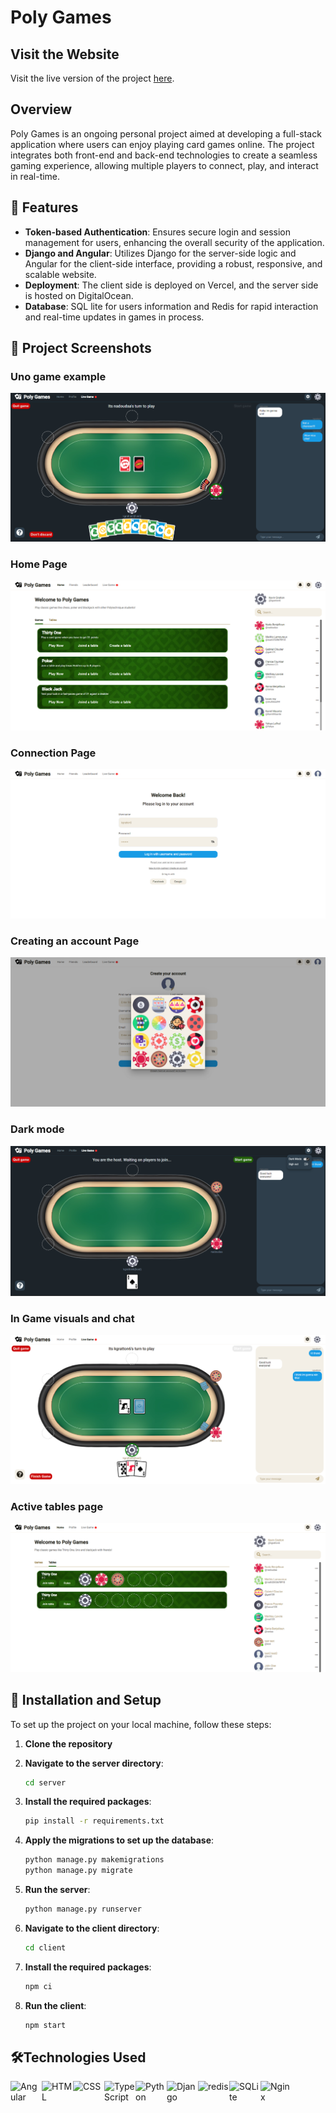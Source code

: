 # Poly Games

## Visit the Website

Visit the live version of the project [here](https://www.poly-games.online).

## Overview

Poly Games is an ongoing personal project aimed at developing a full-stack application where users can enjoy playing card games online. The project integrates both front-end and back-end technologies to create a seamless gaming experience, allowing multiple players to connect, play, and interact in real-time.

## 🌟 Features

- **Token-based Authentication**: Ensures secure login and session management for users, enhancing the overall security of the application.
- **Django and Angular**: Utilizes Django for the server-side logic and Angular for the client-side interface, providing a robust, responsive, and scalable website.
- **Deployment**: The client side is deployed on Vercel, and the server side is hosted on DigitalOcean.
- **Database**: SQL lite for users information and Redis for rapid interaction and real-time updates in games in process.

## 📸 Project Screenshots

### Uno game example
![Uno game](img/screenshot7.png)

### Home Page
![Home Page](img/screenshot1.png)

### Connection Page
![Connection Page](img/screenshot2.png)

### Creating an account Page
![Creating an Account Page](img/screenshot3.png)

### Dark mode
![Dark mode demo](img/screenshot4.png)

### In Game visuals and chat
![In Game](img/screenshot5.png)

### Active tables page
![Active tables](img/screenshot6.png)

## 🚀 Installation and Setup

To set up the project on your local machine, follow these steps:

1. **Clone the repository**

2. **Navigate to the server directory**:
   ```sh
   cd server
3. **Install the required packages**:
   ```sh
   pip install -r requirements.txt
4. **Apply the migrations to set up the database**:
   ```sh
   python manage.py makemigrations
   python manage.py migrate
5. **Run the server**:
   ```sh
   python manage.py runserver
6. **Navigate to the client directory**:
   ```sh
   cd client
7. **Install the required packages**:
   ```sh
   npm ci
8. **Run the client**:
   ```sh
   npm start
   
## 🛠️Technologies Used

<img  align="left" width="50" src="https://user-images.githubusercontent.com/25181517/183890595-779a7e64-3f43-4634-bad2-eceef4e80268.png" alt="Angular" title="Angular"/>
<img  align="left" width="50" src="https://user-images.githubusercontent.com/25181517/192158954-f88b5814-d510-4564-b285-dff7d6400dad.png" alt="HTML" title="HTML"/>
<img align="left"  width="50" src="https://user-images.githubusercontent.com/25181517/183898674-75a4a1b1-f960-4ea9-abcb-637170a00a75.png" alt="CSS" title="CSS"/>
<img  align="left" width="50" src="https://user-images.githubusercontent.com/25181517/183890598-19a0ac2d-e88a-4005-a8df-1ee36782fde1.png" alt="TypeScript" title="TypeScript"/>
<img align="left"  width="50" src="https://user-images.githubusercontent.com/25181517/183423507-c056a6f9-1ba8-4312-a350-19bcbc5a8697.png" alt="Python" title="Python"/>
<img align="left"  width="50" src="https://github.com/marwin1991/profile-technology-icons/assets/62091613/9bf5650b-e534-4eae-8a26-8379d076f3b4" alt="Django" title="Django"/>
<img align="left"  width="50" src="https://user-images.githubusercontent.com/25181517/182884894-d3fa6ee0-f2b4-4960-9961-64740f533f2a.png" alt="redis" title="redis"/>
<img align="left"  width="50" src="https://github.com/marwin1991/profile-technology-icons/assets/136815194/82df4543-236b-4e45-9604-5434e3faab17" alt="SQLite" title="SQLite"/>
<img  align="left" width="50" src="https://user-images.githubusercontent.com/25181517/183345125-9a7cd2e6-6ad6-436f-8490-44c903bef84c.png" alt="Nginx" title="Nginx"/>
